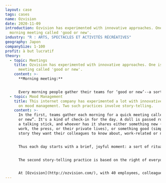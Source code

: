 ```yaml
---
layout: case
tags: cases
name: Ozvision
date: 2020-11-09
introduction: Ozvision has experimented with innovative approaches. One is the
  morning meeting called 'good or new'.
industry: "R : ARTS, SPECTACLES ET ACTIVITÉS RÉCRÉATIVES"
geography: Japon
companySize: 1-100
profit: à but lucratif
theory:
  - topic: Meetings
    title: Ozvision has experimented with innovative approaches. One is the morning
      meeting called 'good or new'.
    content: >-
      **Morning meeting:**


      Every morning people gather their teams for ‘good or new’--a sort of check-in for the day. A doll is passed around, like a talking stick. The holder can share either something new (news from work, the papers, or their private lives), or something good, or simply a story they want their colleagues to know about, work-related or not.
  - topic: Mood Management
    title: This internet company has experimented a lot with innovative approaches
      on mood management. Two such practices involve story-telling.
    content: >-
      In the first, teams gather each morning for a quick meeting called “good
      or new”. It's a kind of check-in for the day. A doll is passed round, like
      a talking stick, and whoever has it shares either something new (news from
      work, the press, or their private lives), or something good (simply a
      story they want their colleagues to know about, work-related or not).


      Thus each day starts with a brief, joyful moment: a sort of ritual that says, “Let’s acknowledge that we are all here, as colleagues and as human beings.”


      The second story-telling practice is based on the right of everyone to take an extra day off each year. It's called a "day of thanking". The employee gets $200 from company funds to spend in any way she wants, as long as it is to thank someone special. It might be a colleague, parent, friend, neighbor, or long-lost but not-forgotten school teacher. The only rule is that once she returns to work, she must share the story of what she gave and to whom and how the gift was received.


      At [Ozvision](http://ozvision.com/), with 40 employees, colleagues there hear three or four such stories every month. These are often deeply personal stories where colleagues are willing to share three steps in their experience―when the seed for gratitude was planted, how the person was thanked, and how their gift was received.
---
```

